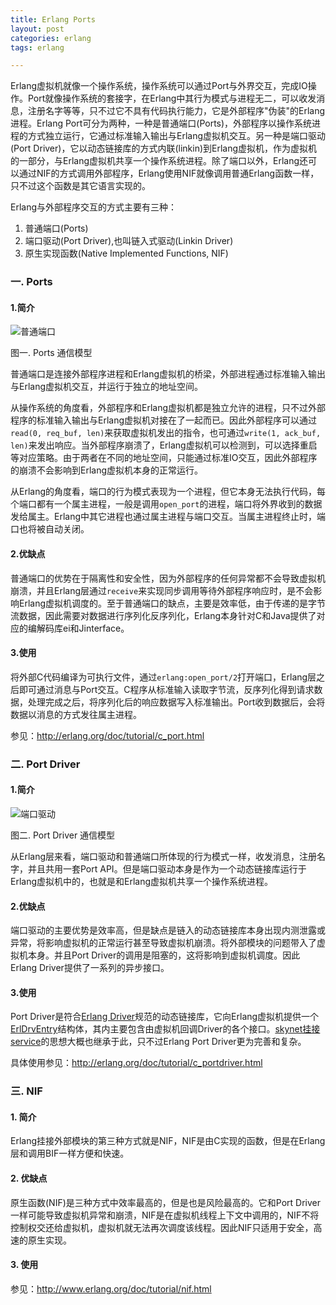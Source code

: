 ```yaml
---
title: Erlang Ports
layout: post
categories: erlang
tags: erlang

---
```


Erlang虚拟机就像一个操作系统，操作系统可以通过Port与外界交互，完成IO操作。Port就像操作系统的套接字，在Erlang中其行为模式与进程无二，可以收发消息，注册名字等等，只不过它不具有代码执行能力，它是外部程序"伪装"的Erlang进程。Erlang Port可分为两种，一种是普通端口(Ports)，外部程序以操作系统进程的方式独立运行，它通过标准输入输出与Erlang虚拟机交互。另一种是端口驱动(Port Driver)，它以动态链接库的方式内联(linkin)到Erlang虚拟机，作为虚拟机的一部分，与Erlang虚拟机共享一个操作系统进程。除了端口以外，Erlang还可以通过NIF的方式调用外部程序，Erlang使用NIF就像调用普通Erlang函数一样，只不过这个函数是其它语言实现的。

<!--more-->

Erlang与外部程序交互的方式主要有三种：

1. 普通端口(Ports)
2. 端口驱动(Port Driver),也叫链入式驱动(Linkin Driver)
3. 原生实现函数(Native Implemented Functions, NIF)

### 一. Ports

#### 1.简介

![](/assets/image/erlang/Erlang_Port.png "普通端口")

图一. Ports 通信模型

普通端口是连接外部程序进程和Erlang虚拟机的桥梁，外部进程通过标准输入输出与Erlang虚拟机交互，并运行于独立的地址空间。

从操作系统的角度看，外部程序和Erlang虚拟机都是独立允许的进程，只不过外部程序的标准输入输出与Erlang虚拟机对接在了一起而已。因此外部程序可以通过`read(0, req_buf, len)`来获取虚拟机发出的指令，也可通过`write(1, ack_buf, len)`来发出响应。当外部程序崩溃了，Erlang虚拟机可以检测到，可以选择重启等对应策略。由于两者在不同的地址空间，只能通过标准IO交互，因此外部程序的崩溃不会影响到Erlang虚拟机本身的正常运行。

从Erlang的角度看，端口的行为模式表现为一个进程，但它本身无法执行代码，每个端口都有一个属主进程，一般是调用`open_port`的进程，端口将外界收到的数据发给属主。Erlang中其它进程也通过属主进程与端口交互。当属主进程终止时，端口也将被自动关闭。

#### 2.优缺点

普通端口的优势在于隔离性和安全性，因为外部程序的任何异常都不会导致虚拟机崩溃，并且Erlang层通过`receive`来实现同步调用等待外部程序响应时，是不会影响Erlang虚拟机调度的。至于普通端口的缺点，主要是效率低，由于传递的是字节流数据，因此需要对数据进行序列化反序列化，Erlang本身针对C和Java提供了对应的编解码库ei和Jinterface。

#### 3.使用

将外部C代码编译为可执行文件，通过`erlang:open_port/2`打开端口，Erlang层之后即可通过消息与Port交互。C程序从标准输入读取字节流，反序列化得到请求数据，处理完成之后，将序列化后的响应数据写入标准输出。Port收到数据后，会将数据以消息的方式发往属主进程。

参见：http://erlang.org/doc/tutorial/c_port.html

### 二. Port Driver

#### 1.简介

![](/assets/image/erlang/Erlang_Port_Driver.png "端口驱动")

图二. Port Driver 通信模型

从Erlang层来看，端口驱动和普通端口所体现的行为模式一样，收发消息，注册名字，并且共用一套Port API。但是端口驱动本身是作为一个动态链接库运行于Erlang虚拟机中的，也就是和Erlang虚拟机共享一个操作系统进程。

#### 2.优缺点

端口驱动的主要优势是效率高，但是缺点是链入的动态链接库本身出现内测泄露或异常，将影响虚拟机的正常运行甚至导致虚拟机崩溃。将外部模块的问题带入了虚拟机本身。并且Port Driver的调用是阻塞的，这将影响到虚拟机调度。因此Erlang Driver提供了一系列的异步接口。

#### 3.使用

Port Driver是符合[Erlang Driver][]规范的动态链接库，它向Erlang虚拟机提供一个[ErlDrvEntry][]结构体，其内主要包含由虚拟机回调Driver的各个接口。[skynet挂接service][skynet_service]的思想大概也继承于此，只不过Erlang Port Driver更为完善和复杂。

具体使用参见：http://erlang.org/doc/tutorial/c_portdriver.html

### 三. NIF

#### 1. 简介

Erlang挂接外部模块的第三种方式就是NIF，NIF是由C实现的函数，但是在Erlang层和调用BIF一样方便和快速。

#### 2. 优缺点

原生函数(NIF)是三种方式中效率最高的，但是也是风险最高的。它和Port Driver一样可能导致虚拟机异常和崩溃，NIF是在虚拟机线程上下文中调用的，NIF不将控制权交还给虚拟机，虚拟机就无法再次调度该线程。因此NIF只适用于安全，高速的原生实现。

#### 3. 使用

参见：http://www.erlang.org/doc/tutorial/nif.html

[Erlang Driver]: http://erlang.org/doc/man/erl_driver.html
[ErlDrvEntry]: http://erlang.org/doc/man/driver_entry.html
[skynet_service]: http://wudaijun.com/2015/01/skynet-c-module/
